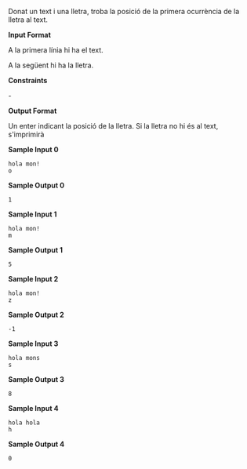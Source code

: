 Donat un text i una lletra, troba la posició de la primera ocurrència de
la lletra al text.

**Input Format**

A la primera línia hi ha el text.

A la següent hi ha la lletra.

**Constraints**

\-

**Output Format**

Un enter indicant la posició de la lletra. Si la lletra no hi és al
text, s'imprimirà 

**Sample Input 0**

    hola mon!
    o

**Sample Output 0**

``` 
1
```

**Sample Input 1**

    hola mon!
    m

**Sample Output 1**

``` 
5
```

**Sample Input 2**

    hola mon!
    z

**Sample Output 2**

``` 
-1
```

**Sample Input 3**

    hola mons
    s

**Sample Output 3**

``` 
8
```

**Sample Input 4**

    hola hola
    h

**Sample Output 4**

``` 
0
```
